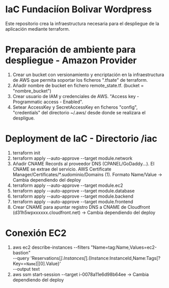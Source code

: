 # IaC Fundaciíon Bolivar Wordpress

Este repositorio crea la infraestructura necesaria para el despliegue de la aplicación mediante terraform.

# Preparación de ambiente para despliegue - Amazon Provider

1. Crear un bucket con versionamiento y encriptación en la infraestructura de AWS que permita soportar los ficheros ".tfsate" de terraform.
2. Añadir nombre de bucket en fichero remote_state.tf. (bucket  = "nombre_bucket")
2. Crear usuario de IAM y credenciales de AWS. "Access key - Programmatic access - Enabled".
3. Setear AccessKey y SecretAccessKey en ficheros "config", "credentials" del directorio ~/.aws/ desde donde se realizara el despligue.

# Deployment de IaC - Directorio /iac

1. terraform init
2. terraform apply --auto-approve --target module.network
3. Añadir CNAME Records al proveedor DNS (CPANEL/GoDaddy...). El CNAME se extrae del servicio.
   AWS Certificate Manager/Certificates/*.sudominio/Domains (1). Formato Name/Value -> Cambia dependiendo del deploy
4. terraform apply --auto-approve --target module.ec2
5. terraform apply --auto-approve --target module.database
6. terraform apply --auto-approve --target module.backend
7. terraform apply --auto-approve --target module.frontend
8. Crear CNAME para apuntar registro DNS a CNAME de Cloudfront (d31h5wpxxxxxx.cloudfront.net) -> Cambia dependiendo del deploy

# Conexión EC2

1. aws ec2 describe-instances --filters "Name=tag:Name,Values=ec2-bastion" \
   --query 'Reservations[*].Instances[*].{Instance:InstanceId,Name:Tags[?Key==`Name`]|[0].Value}' \
   --output text
2. aws ssm start-session --target i-0078a11e6d98b64ee -> Cambia dependiendo del deploy